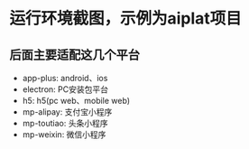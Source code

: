 # 运行环境截图，示例为aiplat项目
## 后面主要适配这几个平台
 - app-plus: android、ios
 - electron: PC安装包平台
 - h5: h5(pc web、mobile web)
 - mp-alipay: 支付宝小程序
 - mp-toutiao: 头条小程序
 - mp-weixin: 微信小程序